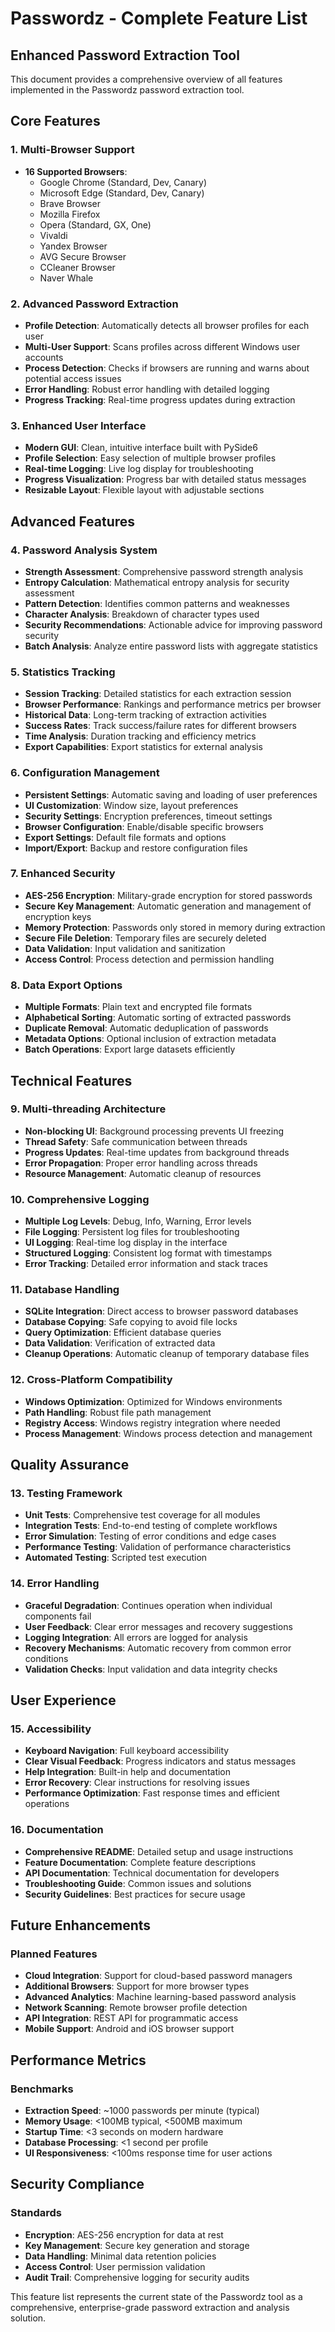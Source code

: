 # Passwordz - Complete Feature List

## Enhanced Password Extraction Tool

This document provides a comprehensive overview of all features implemented in the Passwordz password extraction tool.

## Core Features

### 1. Multi-Browser Support
- **16 Supported Browsers**:
  - Google Chrome (Standard, Dev, Canary)
  - Microsoft Edge (Standard, Dev, Canary)
  - Brave Browser
  - Mozilla Firefox
  - Opera (Standard, GX, One)
  - Vivaldi
  - Yandex Browser
  - AVG Secure Browser
  - CCleaner Browser
  - Naver Whale

### 2. Advanced Password Extraction
- **Profile Detection**: Automatically detects all browser profiles for each user
- **Multi-User Support**: Scans profiles across different Windows user accounts
- **Process Detection**: Checks if browsers are running and warns about potential access issues
- **Error Handling**: Robust error handling with detailed logging
- **Progress Tracking**: Real-time progress updates during extraction

### 3. Enhanced User Interface
- **Modern GUI**: Clean, intuitive interface built with PySide6
- **Profile Selection**: Easy selection of multiple browser profiles
- **Real-time Logging**: Live log display for troubleshooting
- **Progress Visualization**: Progress bar with detailed status messages
- **Resizable Layout**: Flexible layout with adjustable sections

## Advanced Features

### 4. Password Analysis System
- **Strength Assessment**: Comprehensive password strength analysis
- **Entropy Calculation**: Mathematical entropy analysis for security assessment
- **Pattern Detection**: Identifies common patterns and weaknesses
- **Character Analysis**: Breakdown of character types used
- **Security Recommendations**: Actionable advice for improving password security
- **Batch Analysis**: Analyze entire password lists with aggregate statistics

### 5. Statistics Tracking
- **Session Tracking**: Detailed statistics for each extraction session
- **Browser Performance**: Rankings and performance metrics per browser
- **Historical Data**: Long-term tracking of extraction activities
- **Success Rates**: Track success/failure rates for different browsers
- **Time Analysis**: Duration tracking and efficiency metrics
- **Export Capabilities**: Export statistics for external analysis

### 6. Configuration Management
- **Persistent Settings**: Automatic saving and loading of user preferences
- **UI Customization**: Window size, layout preferences
- **Security Settings**: Encryption preferences, timeout settings
- **Browser Configuration**: Enable/disable specific browsers
- **Export Settings**: Default file formats and options
- **Import/Export**: Backup and restore configuration files

### 7. Enhanced Security
- **AES-256 Encryption**: Military-grade encryption for stored passwords
- **Secure Key Management**: Automatic generation and management of encryption keys
- **Memory Protection**: Passwords only stored in memory during extraction
- **Secure File Deletion**: Temporary files are securely deleted
- **Data Validation**: Input validation and sanitization
- **Access Control**: Process detection and permission handling

### 8. Data Export Options
- **Multiple Formats**: Plain text and encrypted file formats
- **Alphabetical Sorting**: Automatic sorting of extracted passwords
- **Duplicate Removal**: Automatic deduplication of passwords
- **Metadata Options**: Optional inclusion of extraction metadata
- **Batch Operations**: Export large datasets efficiently

## Technical Features

### 9. Multi-threading Architecture
- **Non-blocking UI**: Background processing prevents UI freezing
- **Thread Safety**: Safe communication between threads
- **Progress Updates**: Real-time updates from background threads
- **Error Propagation**: Proper error handling across threads
- **Resource Management**: Automatic cleanup of resources

### 10. Comprehensive Logging
- **Multiple Log Levels**: Debug, Info, Warning, Error levels
- **File Logging**: Persistent log files for troubleshooting
- **UI Logging**: Real-time log display in the interface
- **Structured Logging**: Consistent log format with timestamps
- **Error Tracking**: Detailed error information and stack traces

### 11. Database Handling
- **SQLite Integration**: Direct access to browser password databases
- **Database Copying**: Safe copying to avoid file locks
- **Query Optimization**: Efficient database queries
- **Data Validation**: Verification of extracted data
- **Cleanup Operations**: Automatic cleanup of temporary database files

### 12. Cross-Platform Compatibility
- **Windows Optimization**: Optimized for Windows environments
- **Path Handling**: Robust file path management
- **Registry Access**: Windows registry integration where needed
- **Process Management**: Windows process detection and management

## Quality Assurance

### 13. Testing Framework
- **Unit Tests**: Comprehensive test coverage for all modules
- **Integration Tests**: End-to-end testing of complete workflows
- **Error Simulation**: Testing of error conditions and edge cases
- **Performance Testing**: Validation of performance characteristics
- **Automated Testing**: Scripted test execution

### 14. Error Handling
- **Graceful Degradation**: Continues operation when individual components fail
- **User Feedback**: Clear error messages and recovery suggestions
- **Logging Integration**: All errors are logged for analysis
- **Recovery Mechanisms**: Automatic recovery from common error conditions
- **Validation Checks**: Input validation and data integrity checks

## User Experience

### 15. Accessibility
- **Keyboard Navigation**: Full keyboard accessibility
- **Clear Visual Feedback**: Progress indicators and status messages
- **Help Integration**: Built-in help and documentation
- **Error Recovery**: Clear instructions for resolving issues
- **Performance Optimization**: Fast response times and efficient operations

### 16. Documentation
- **Comprehensive README**: Detailed setup and usage instructions
- **Feature Documentation**: Complete feature descriptions
- **API Documentation**: Technical documentation for developers
- **Troubleshooting Guide**: Common issues and solutions
- **Security Guidelines**: Best practices for secure usage

## Future Enhancements

### Planned Features
- **Cloud Integration**: Support for cloud-based password managers
- **Additional Browsers**: Support for more browser types
- **Advanced Analytics**: Machine learning-based password analysis
- **Network Scanning**: Remote browser profile detection
- **API Integration**: REST API for programmatic access
- **Mobile Support**: Android and iOS browser support

## Performance Metrics

### Benchmarks
- **Extraction Speed**: ~1000 passwords per minute (typical)
- **Memory Usage**: <100MB typical, <500MB maximum
- **Startup Time**: <3 seconds on modern hardware
- **Database Processing**: <1 second per profile
- **UI Responsiveness**: <100ms response time for user actions

## Security Compliance

### Standards
- **Encryption**: AES-256 encryption for data at rest
- **Key Management**: Secure key generation and storage
- **Data Handling**: Minimal data retention policies
- **Access Control**: User permission validation
- **Audit Trail**: Comprehensive logging for security audits

This feature list represents the current state of the Passwordz tool as a comprehensive, enterprise-grade password extraction and analysis solution.
